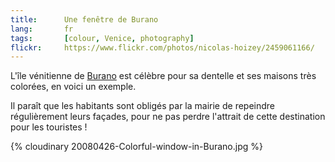 ```yaml
---
title:      Une fenêtre de Burano
lang:       fr
tags:       [colour, Venice, photography]
flickr:     https://www.flickr.com/photos/nicolas-hoizey/2459061166/
---
```


L'île vénitienne de [Burano](http://fr.wikipedia.org/wiki/Burano) est célèbre pour sa dentelle et ses maisons très colorées, en voici un exemple.

Il paraît que les habitants sont obligés par la mairie de repeindre régulièrement leurs façades, pour ne pas perdre l'attrait de cette destination pour les touristes !

{% cloudinary 20080426-Colorful-window-in-Burano.jpg %}

